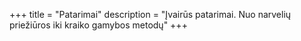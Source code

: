 +++
title = "Patarimai"
description = "Įvairūs patarimai. Nuo narvelių priežiūros iki kraiko gamybos metodų"
+++